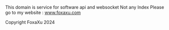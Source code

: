 This domain is service for software api and websocket
Not any Index
Please go to my website :    www.foxaxu.com

Copyright FoxaXu 2024
